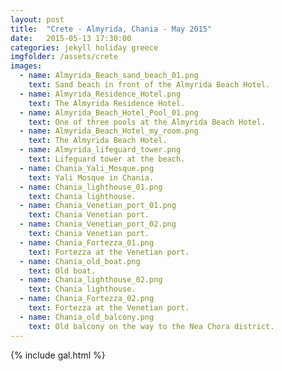 ```yaml
---
layout: post
title:  "Crete - Almyrida, Chania - May 2015"
date:   2015-05-13 17:30:00
categories: jekyll holiday greece
imgfolder: /assets/crete
images:
  - name: Almyrida_Beach_sand_beach_01.png
    text: Sand beach in front of the Almyrida Beach Hotel.
  - name: Almyrida_Residence_Hotel.png
    text: The Almyrida Residence Hotel.
  - name: Almyrida_Beach_Hotel_Pool_01.png
    text: One of three pools at the Almyrida Beach Hotel.
  - name: Almyrida_Beach_Hotel_my_room.png
    text: The Almyrida Beach Hotel.
  - name: Almyrida_lifeguard_tower.png
    text: Lifeguard tower at the beach.
  - name: Chania_Yali_Mosque.png
    text: Yali Mosque in Chania.
  - name: Chania_lighthouse_01.png
    text: Chania lighthouse.
  - name: Chania_Venetian_port_01.png
    text: Chania Venetian port.
  - name: Chania_Venetian_port_02.png
    text: Chania Venetian port.
  - name: Chania_Fortezza_01.png
    text: Fortezza at the Venetian port.
  - name: Chania_old_boat.png
    text: Old boat.
  - name: Chania_lighthouse_02.png
    text: Chania lighthouse.
  - name: Chania_Fortezza_02.png
    text: Fortezza at the Venetian port.
  - name: Chania_old_balcony.png
    text: Old balcony on the way to the Nea Chora district.
---
```


{% include gal.html %}

